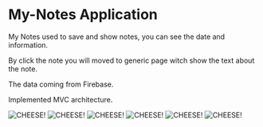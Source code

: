 # My-Notes Application
My Notes used to save and show notes, you can see the date and information.

By click the note you will moved to generic page witch show the text about the note.

The data coming from Firebase.

Implemented MVC architecture.

![CHEESE!](https://user-images.githubusercontent.com/74861262/209002727-2d47c315-ea1e-496d-a77a-883953b6cf24.png)
![CHEESE!](https://user-images.githubusercontent.com/74861262/209002737-c0d747a8-9f3c-4940-b8f0-001dd7c37db2.png)
![CHEESE!](https://user-images.githubusercontent.com/74861262/209002762-3ad3dd46-9885-4341-aece-a956f1f00522.png)
![CHEESE!](https://user-images.githubusercontent.com/74861262/209002777-aeb772fa-7b4e-421b-80fc-8ec8d343a3f1.png)
![CHEESE!](https://user-images.githubusercontent.com/74861262/209002825-dd67ebee-8793-415a-ae8e-d5f2d290cb3e.png)
![CHEESE!](https://user-images.githubusercontent.com/74861262/209002849-5f4a2c40-373c-4e09-b1ea-dbd175224934.png)

